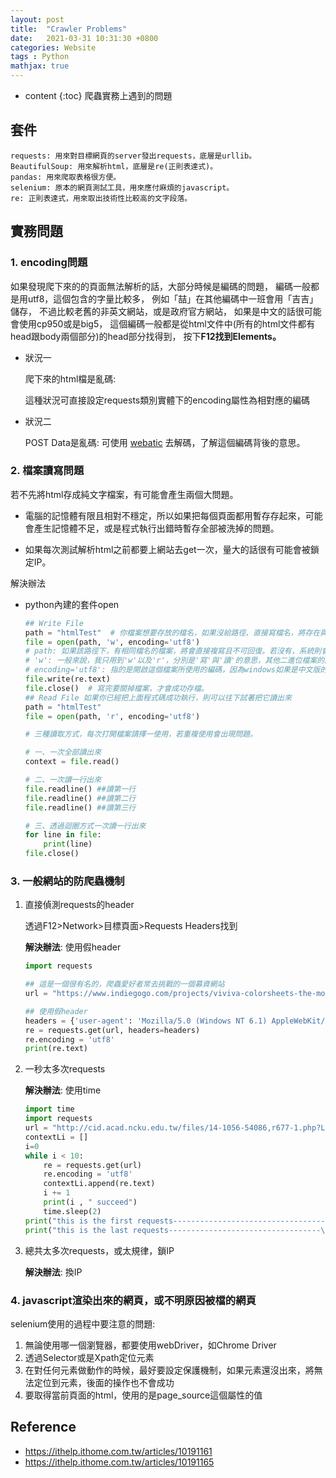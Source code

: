 ```yaml
---
layout: post
title:  "Crawler Problems"
date:   2021-03-31 10:31:30 +0800
categories: Website
tags : Python
mathjax: true
---
```

* content 
{:toc}
爬蟲實務上遇到的問題




## 套件

	requests: 用來對目標網頁的server發出requests，底層是urllib。
	BeautifulSoup: 用來解析html，底層是re(正則表達式)。
	pandas: 用來爬取表格很方便。
	selenium: 原本的網頁測試工具，用來應付麻煩的javascript。
	re: 正則表達式，用來取出技術性比較高的文字段落。

## 實務問題

### 1. encoding問題
如果發現爬下來的的頁面無法解析的話，大部分時候是編碼的問題，
編碼一般都是用utf8，這個包含的字量比較多，
例如「喆」在其他編碼中一班會用「吉吉」儲存，
不過比較老舊的非英文網站，或是政府官方網站，
如果是中文的話很可能會使用cp950或是big5，
這個編碼一般都是從html文件中(所有的html文件都有head跟body兩個部分)的head部分找得到，
按下**F12找到Elements。**

* 狀況一
  
	爬下來的html檔是亂碼: 
  		
	這種狀況可直接設定requests類別實體下的encoding屬性為相對應的編碼

* 狀況二

  POST Data是亂碼: 
  可使用 [webatic](https://www.webatic.com/url-convertor)
  去解碼，了解這個編碼背後的意思。	

### 2. 檔案讀寫問題
若不先將html存成純文字檔案，有可能會產生兩個大問題。

* 電腦的記憶體有限且相對不穩定，所以如果把每個頁面都用暫存存起來，可能會產生記憶體不足，或是程式執行出錯時暫存全部被洗掉的問題。

* 如果每次測試解析html之前都要上網站去get一次，量大的話很有可能會被鎖定IP。

解決辦法
* python內建的套件open

  ```python
  ## Write File
  path = "htmlTest"  # 你檔案想要存放的檔名，如果沒給路徑、直接寫檔名，將存在與你現在所執行的python檔同一個資料夾中
  file = open(path, 'w', encoding='utf8')
  # path: 如果該路徑下，有相同檔名的檔案，將會直接複寫且不可回復。若沒有，系統則會自動幫你開一個新檔案
  # 'w': 一般來說，我只用到'w'以及'r'，分別是'寫'與'讀'的意思，其他二進位檔案的讀寫方式，各位有興趣可以自行去研究。如果要讀檔案，直接把'w'改成'r'即可。
  # encoding='utf8': 指的是開啟這個檔案所使用的編碼，因為windows如果是中文版的，預設打開編碼是cp950(滿討厭的)，所以在寫入檔案的時候，最好用utf8編碼，裡面的字才不會跑掉。
  file.write(re.text)
  file.close()  # 寫完要關掉檔案，才會成功存檔。
  ## Read File 如果你已經把上面程式碼成功執行，則可以往下試著把它讀出來
  path = "htmlTest"  
  file = open(path, 'r', encoding='utf8')
  
  # 三種讀取方式，每次打開檔案請擇一使用，若重複使用會出現問題。
  
  # 一、一次全部讀出來
  context = file.read()
  
  # 二、一次讀一行出來
  file.readline() ##讀第一行
  file.readline() ##讀第二行
  file.readline() ##讀第三行
  
  # 三、透過迴圈方式一次讀一行出來
  for line in file:
      print(line)
  file.close()
  ```

### 3. 一般網站的防爬蟲機制
1. 直接偵測requests的header
   
   透過F12>Network>目標頁面>Requests Headers找到
   
    **解決辦法**: 使用假header
   
    ```python
    import requests
	
    ## 這是一個很有名的，爬蟲愛好者常去挑戰的一個募資網站
	url = "https://www.indiegogo.com/projects/viviva-colorsheets-the-most-portable-watercolors-painting-travel--4#/"
	
    ## 使用假header
	headers = {'user-agent': 'Mozilla/5.0 (Windows NT 6.1) AppleWebKit/537.36 (KHTML, like Gecko) Chrome/52.0.2743.116 Safari/537.36'}
	re = requests.get(url, headers=headers)
	re.encoding = 'utf8'
	print(re.text)
    ```


2.  一秒太多次requests

	**解決辦法**: 使用time
	
	```python
	import time
	import requests
	url = "http://cid.acad.ncku.edu.tw/files/14-1056-54086,r677-1.php?Lang=zh-tw"
	contextLi = []
 	i=0
	while i < 10:
	    re = requests.get(url)
	    re.encoding = 'utf8'
	    contextLi.append(re.text)
	    i += 1
	    print(i , " succeed")
	    time.sleep(2) 
	print("this is the first requests----------------------------------\n", contextLi[0])
	print("this is the last requests----------------------------------\n",contextLi[-1])
 	```

3. 總共太多次requests，或太規律，鎖IP

   **解決辦法**: 換IP
	
### 4.  javascript渲染出來的網頁，或不明原因被檔的網頁

selenium使用的過程中要注意的問題:

1. 無論使用哪一個瀏覽器，都要使用webDriver，如Chrome Driver
2. 透過Selector或是Xpath定位元素
3. 在對任何元素做動作的時候，最好要設定保護機制，如果元素還沒出來，將無法定位到元素，後面的操作也不會成功
4. 要取得當前頁面的html，使用的是page_source這個屬性的值


## Reference
* https://ithelp.ithome.com.tw/articles/10191161
* https://ithelp.ithome.com.tw/articles/10191165